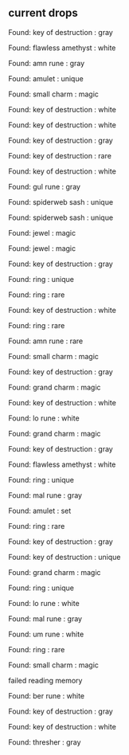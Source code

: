 ## current drops

Found: key of destruction : gray
Found: flawless amethyst : white
Found: amn rune : gray
Found: amulet : unique
Found: small charm : magic
Found: key of destruction : white
Found: key of destruction : white
Found: key of destruction : gray
Found: key of destruction : rare
Found: key of destruction : white
Found: gul rune : gray
Found: spiderweb sash : unique
Found: spiderweb sash : unique
Found: jewel : magic
Found: jewel : magic
Found: key of destruction : gray
Found: ring : unique
Found: ring : rare
Found: key of destruction : white
Found: ring : rare
Found: amn rune : rare
Found: small charm : magic
Found: key of destruction : gray
Found: grand charm : magic
Found: key of destruction : white
Found: lo rune : white
Found: grand charm : magic
Found: key of destruction : gray
Found: flawless amethyst : white
Found: ring : unique
Found: mal rune : gray
Found: amulet : set
Found: ring : rare
Found: key of destruction : gray
Found: key of destruction : unique
Found: grand charm : magic
Found: ring : unique
Found: lo rune : white
Found: mal rune : gray
Found: um rune : white
Found: ring : rare
Found: small charm : magic
failed reading memory
Found: ber rune : white
Found: key of destruction : gray
Found: key of destruction : white
Found: thresher : gray
